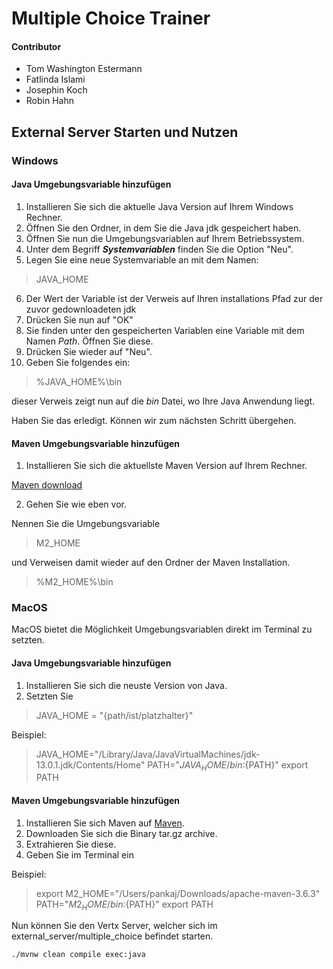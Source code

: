 # Multiple Choice Trainer

#### Contributor

- Tom Washington Estermann
- Fatlinda Islami
- Josephin Koch
- Robin Hahn


## External Server Starten und Nutzen

### Windows

#### Java Umgebungsvariable hinzufügen

1. Installieren Sie sich die aktuelle Java Version auf Ihrem Windows Rechner.
2. Öffnen Sie den Ordner, in dem Sie die Java jdk gespeichert haben.
3. Öffnen Sie nun die Umgebungsvariablen auf Ihrem Betriebssystem.
4. Unter dem Begriff **_Systemvariablen_** finden Sie die Option "Neu".
5. Legen Sie eine neue Systemvariable an mit dem Namen:
> JAVA_HOME
6. Der Wert der Variable ist der Verweis auf Ihren installations Pfad zur der zuvor gedownloadeten jdk
7. Drücken Sie nun auf "OK"
8. Sie finden unter den gespeicherten Variablen eine Variable mit dem Namen _Path_. Öffnen Sie diese.
9. Drücken Sie wieder auf "Neu".
10. Geben Sie folgendes ein:
> %JAVA_HOME%\bin

dieser Verweis zeigt nun auf die _bin_ Datei, wo Ihre Java Anwendung liegt.

Haben Sie das erledigt. Können wir zum nächsten Schritt übergehen.


#### Maven Umgebungsvariable hinzufügen

1. Installieren Sie sich die aktuellste Maven Version auf Ihrem Rechner.

[Maven download](https://maven.apache.org/download.cgi)

2. Gehen Sie wie eben vor. 

Nennen Sie die Umgebungsvariable 

> M2_HOME

und Verweisen damit wieder auf den Ordner der Maven Installation.

> %M2_HOME%\bin



### MacOS

MacOS bietet die Möglichkeit Umgebungsvariablen direkt im Terminal zu setzten.

#### Java Umgebungsvariable hinzufügen

1. Installieren Sie sich die neuste Version von Java.
2. Setzten Sie
> JAVA_HOME = "{path/ist/platzhalter}"

Beispiel:

> JAVA_HOME="/Library/Java/JavaVirtualMachines/jdk-13.0.1.jdk/Contents/Home"
PATH="${JAVA_HOME}/bin:${PATH}"
export PATH

#### Maven Umgebungsvariable hinzufügen

1. Installieren Sie sich Maven auf [Maven](https://maven.apache.org/download.cgi).
2. Downloaden Sie sich die Binary tar.gz archive.
3. Extrahieren Sie diese.
4. Geben Sie im Terminal ein

Beispiel:

> export M2_HOME="/Users/pankaj/Downloads/apache-maven-3.6.3"
PATH="${M2_HOME}/bin:${PATH}"
export PATH


Nun können Sie den Vertx Server, welcher sich im external_server/multiple_choice befindet starten.

```bash
./mvnw clean compile exec:java
```